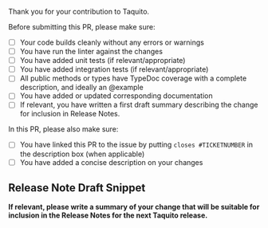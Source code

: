 Thank you for your contribution to Taquito.

Before submitting this PR, please make sure:

- [ ] Your code builds cleanly without any errors or warnings
- [ ] You have run the linter against the changes
- [ ] You have added unit tests (if relevant/appropriate)
- [ ] You have added integration tests (if relevant/appropriate)
- [ ] All public methods or types have TypeDoc coverage with a complete description, and ideally an @example
- [ ] You have added or updated corresponding documentation
- [ ] If relevant, you have written a first draft summary describing the change for inclusion in Release Notes. 

In this PR, please also make sure: 

- [ ] You have linked this PR to the issue by putting `closes #TICKETNUMBER` in the description box (when applicable)
- [ ] You have added a concise description on your changes
## Release Note Draft Snippet

__If relevant, please write a summary of your change that will be suitable for
inclusion in the Release Notes for the next Taquito release.__
